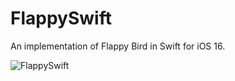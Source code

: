 # FlappySwift

An implementation of Flappy Bird in Swift for iOS 16.

![FlappySwift](http://i.imgur.com/1NLoToU.gif)


